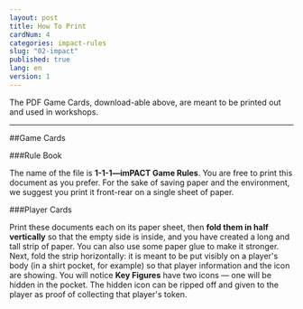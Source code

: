 ```yaml
---
layout: post
title: How To Print
cardNum: 4
categories: impact-rules
slug: "02-impact"
published: true
lang: en
version: 1
---
```


The PDF Game Cards, download-able above, are meant to be printed out and used in workshops. 
_________

##Game Cards

###Rule Book

The name of the file is **1-1-1—imPACT Game Rules**. You are free to print this document as you prefer. For the sake of saving paper and the environment, we suggest you print it front-rear on a single sheet of paper.

###Player Cards

Print these documents each on its paper sheet, then **fold them in half vertically** so that the empty side is inside, and you have created a long and tall strip of paper. You can also use some paper glue to make it stronger. Next, fold the strip horizontally: it is meant to be put visibly on a player's body (in a shirt pocket, for example) so that player information and the icon are showing. You will notice **Key Figures** have two icons — one will be hidden in the pocket. The hidden icon can be ripped off and given to the player as proof of collecting that player's token.

